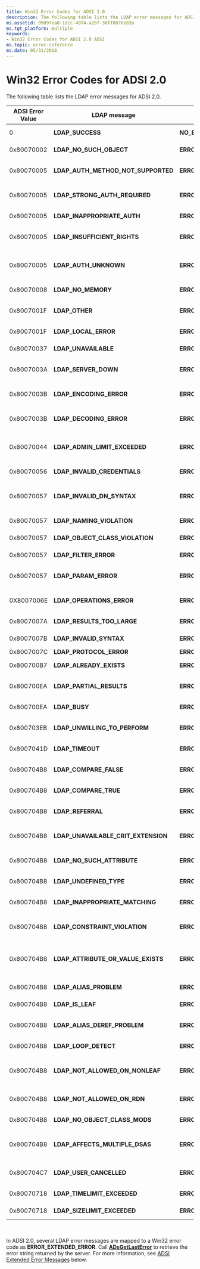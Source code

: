 ```yaml
---
title: Win32 Error Codes for ADSI 2.0
description: The following table lists the LDAP error messages for ADSI 2.0.
ms.assetid: 99d97ea8-1dcc-49f4-a2bf-36ff8076e83a
ms.tgt_platform: multiple
keywords:
- Win32 Error Codes for ADSI 2.0 ADSI
ms.topic: error-reference
ms.date: 05/31/2018
---
```


# Win32 Error Codes for ADSI 2.0

The following table lists the LDAP error messages for ADSI 2.0.



| ADSI Error Value | LDAP message                           | Win32 message                        | Description                                          |
|------------------|----------------------------------------|--------------------------------------|------------------------------------------------------|
| 0                | **LDAP\_SUCCESS**                      | **NO\_ERROR**                        | Operation succeeded.                                 |
| 0x80070002       | **LDAP\_NO\_SUCH\_OBJECT**             | **ERROR\_FILE\_NOT\_FOUND**          | Object does not exist.                               |
| 0x80070005       | **LDAP\_AUTH\_METHOD\_NOT\_SUPPORTED** | **ERROR\_ACCESS\_DENIED**            | Authentication method not supported.                 |
| 0x80070005       | **LDAP\_STRONG\_AUTH\_REQUIRED**       | **ERROR\_ACCESS\_DENIED**            | Requires strong authentication.                      |
| 0x80070005       | **LDAP\_INAPPROPRIATE\_AUTH**          | **ERROR\_ACCESS\_DENIED**            | Inappropriate authentication.                        |
| 0x80070005       | **LDAP\_INSUFFICIENT\_RIGHTS**         | **ERROR\_ACCESS\_DENIED**            | User has insufficient access rights.                 |
| 0x80070005       | **LDAP\_AUTH\_UNKNOWN**                | **ERROR\_ACCESS\_DENIED**            | Unknown authentication error occurred.               |
| 0x80070008       | **LDAP\_NO\_MEMORY**                   | **ERROR\_NOT\_ENOUGH\_MEMORY**       | System is out of memory.                             |
| 0x8007001F       | **LDAP\_OTHER**                        | **ERROR\_GEN\_FAILURE**              | Unknown error occurred.                              |
| 0x8007001F       | **LDAP\_LOCAL\_ERROR**                 | **ERROR\_GEN\_FAILURE**              | Local error occurred.                                |
| 0x80070037       | **LDAP\_UNAVAILABLE**                  | **ERROR\_DEV\_NOT\_EXIST**           | Server is not available.                             |
| 0x8007003A       | **LDAP\_SERVER\_DOWN**                 | **ERROR\_BAD\_NET\_RESP**            | Cannot contact the LDAP server.                      |
| 0x8007003B       | **LDAP\_ENCODING\_ERROR**              | **ERROR\_UNEXP\_NET\_ERR**           | Encoding error occurred.                             |
| 0x8007003B       | **LDAP\_DECODING\_ERROR**              | **ERROR\_UNEXP\_NET\_ERR**           | Decoding error occurred.                             |
| 0x80070044       | **LDAP\_ADMIN\_LIMIT\_EXCEEDED**       | **ERROR\_TOO\_MANY\_NAMES**          | Exceeded administration limit on the server.         |
| 0x80070056       | **LDAP\_INVALID\_CREDENTIALS**         | **ERROR\_INVALID\_PASSWORD**         | Credential not valid.                                |
| 0x80070057       | **LDAP\_INVALID\_DN\_SYNTAX**          | **ERROR\_INVALID\_PARAMETER**        | Distinguished name has syntax that is not valid.     |
| 0x80070057       | **LDAP\_NAMING\_VIOLATION**            | **ERROR\_INVALID\_PARAMETER**        | Naming violation.                                    |
| 0x80070057       | **LDAP\_OBJECT\_CLASS\_VIOLATION**     | **ERROR\_INVALID\_PARAMETER**        | Object class violation.                              |
| 0x80070057       | **LDAP\_FILTER\_ERROR**                | **ERROR\_INVALID\_PARAMETER**        | Search filter is bad.                                |
| 0x80070057       | **LDAP\_PARAM\_ERROR**                 | **ERROR\_INVALID\_PARAMETER**        | Bad parameter was passed to a routine.               |
| 0X8007006E       | **LDAP\_OPERATIONS\_ERROR**            | **ERROR\_OPEN\_FAILED**              | Operation error occurred.                            |
| 0x8007007A       | **LDAP\_RESULTS\_TOO\_LARGE**          | **ERROR\_INSUFFICIENT\_BUFFER**      | Results set is too large.                            |
| 0x8007007B       | **LDAP\_INVALID\_SYNTAX**              | **ERROR\_INVALID\_NAME**             | Syntax not valid.                                    |
| 0x8007007C       | **LDAP\_PROTOCOL\_ERROR**              | **ERROR\_INVALID\_LEVEL**            | Protocol error.                                      |
| 0x800700B7       | **LDAP\_ALREADY\_EXISTS**              | **ERROR\_ALREADY\_EXISTS**           | Object already exists.                               |
| 0x800700EA       | **LDAP\_PARTIAL\_RESULTS**             | **ERROR\_MORE\_DATA**                | Partial results and referrals received.              |
| 0x800700EA       | **LDAP\_BUSY**                         | **ERROR\_BUSY**                      | Server is busy.                                      |
| 0x800703EB       | **LDAP\_UNWILLING\_TO\_PERFORM**       | **ERROR\_CAN\_NOT\_COMPLETE**        | Server cannot perform operation.                     |
| 0x8007041D       | **LDAP\_TIMEOUT**                      | **ERROR\_SERVICE\_REQUEST\_TIMEOUT** | Search timed out.                                    |
| 0x800704B8       | **LDAP\_COMPARE\_FALSE**               | **ERROR\_EXTENDED\_ERROR**           | Compare yielded **FALSE**.                           |
| 0x800704B8       | **LDAP\_COMPARE\_TRUE**                | **ERROR\_EXTENDED\_ERROR**           | Compare yielded **TRUE**.                            |
| 0x800704B8       | **LDAP\_REFERRAL**                     | **ERROR\_EXTENDED\_ERROR**           | Cannot resolve referral.                             |
| 0x800704B8       | **LDAP\_UNAVAILABLE\_CRIT\_EXTENSION** | **ERROR\_EXTENDED\_ERROR**           | Critical extension is unavailable.                   |
| 0x800704B8       | **LDAP\_NO\_SUCH\_ATTRIBUTE**          | **ERROR\_EXTENDED\_ERROR**           | Requested attribute does not exist.                  |
| 0x800704B8       | **LDAP\_UNDEFINED\_TYPE**              | **ERROR\_EXTENDED\_ERROR**           | Type is not defined.                                 |
| 0x800704B8       | **LDAP\_INAPPROPRIATE\_MATCHING**      | **ERROR\_EXTENDED\_ERROR**           | There was an inappropriate matching.                 |
| 0x800704B8       | **LDAP\_CONSTRAINT\_VIOLATION**        | **ERROR\_EXTENDED\_ERROR**           | There was a constrain violation.                     |
| 0x800704B8       | **LDAP\_ATTRIBUTE\_OR\_VALUE\_EXISTS** | **ERROR\_EXTENDED\_ERROR**           | The attribute exists or the value has been assigned. |
| 0x800704B8       | **LDAP\_ALIAS\_PROBLEM**               | **ERROR\_EXTENDED\_ERROR**           | Alias is not valid.                                  |
| 0x800704B8       | **LDAP\_IS\_LEAF**                     | **ERROR\_EXTENDED\_ERROR**           | Object is a leaf.                                    |
| 0x800704B8       | **LDAP\_ALIAS\_DEREF\_PROBLEM**        | **ERROR\_EXTENDED\_ERROR**           | Cannot dereference the alias.                        |
| 0x800704B8       | **LDAP\_LOOP\_DETECT**                 | **ERROR\_EXTENDED\_ERROR**           | Loop was detected.                                   |
| 0x800704B8       | **LDAP\_NOT\_ALLOWED\_ON\_NONLEAF**    | **ERROR\_EXTENDED\_ERROR**           | Operation is not allowed on a non-leaf object.       |
| 0x800704B8       | **LDAP\_NOT\_ALLOWED\_ON\_RDN**        | **ERROR\_EXTENDED\_ERROR**           | Operation is not allowed on RDN.                     |
| 0x800704B8       | **LDAP\_NO\_OBJECT\_CLASS\_MODS**      | **ERROR\_EXTENDED\_ERROR**           | Cannot modify object class.                          |
| 0x800704B8       | **LDAP\_AFFECTS\_MULTIPLE\_DSAS**      | **ERROR\_EXTENDED\_ERROR**           | Multiple directory service agents are affected.      |
| 0x800704C7       | **LDAP\_USER\_CANCELLED**              | **ERROR\_CANCELLED**                 | User has canceled the operation.                     |
| 0x80070718       | **LDAP\_TIMELIMIT\_EXCEEDED**          | **ERROR\_NOT\_ENOUGH\_QUOTA**        | Exceeded time limit.                                 |
| 0x80070718       | **LDAP\_SIZELIMIT\_EXCEEDED**          | **ERROR\_NOT\_ENOUGH\_QUOTA**        | Exceeded size limit.                                 |



 

In ADSI 2.0, several LDAP error messages are mapped to a Win32 error code as **ERROR\_EXTENDED\_ERROR**. Call [**ADsGetLastError**](/windows/desktop/api/Adshlp/nf-adshlp-adsgetlasterror) to retrieve the error string returned by the server. For more information, see [ADSI Extended Error Messages](adsi-extended-error-messages.md) below.

 

 




